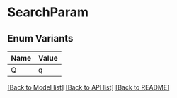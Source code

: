 # SearchParam

## Enum Variants

| Name | Value |
|---- | -----|
| Q | q |


[[Back to Model list]](../README.md#documentation-for-models) [[Back to API list]](../README.md#documentation-for-api-endpoints) [[Back to README]](../README.md)


